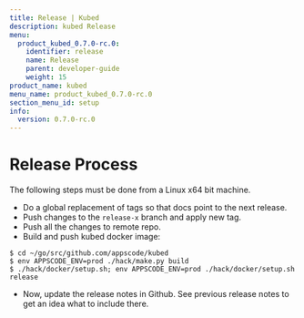 ```yaml
---
title: Release | Kubed
description: kubed Release
menu:
  product_kubed_0.7.0-rc.0:
    identifier: release
    name: Release
    parent: developer-guide
    weight: 15
product_name: kubed
menu_name: product_kubed_0.7.0-rc.0
section_menu_id: setup
info:
  version: 0.7.0-rc.0
---
```


# Release Process

The following steps must be done from a Linux x64 bit machine.

- Do a global replacement of tags so that docs point to the next release.
- Push changes to the `release-x` branch and apply new tag.
- Push all the changes to remote repo.
- Build and push kubed docker image:
```console
$ cd ~/go/src/github.com/appscode/kubed
$ env APPSCODE_ENV=prod ./hack/make.py build
$ ./hack/docker/setup.sh; env APPSCODE_ENV=prod ./hack/docker/setup.sh release
```

- Now, update the release notes in Github. See previous release notes to get an idea what to include there.
